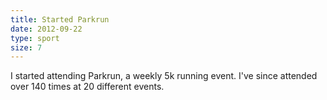 ```yaml
---
title: Started Parkrun
date: 2012-09-22
type: sport
size: 7
---
```

I started attending Parkrun, a weekly 5k running event. I've since attended over 140 times at 20 different events.
